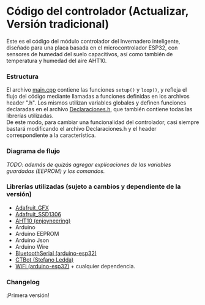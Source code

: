 # Código del controlador (Actualizar, Versión tradicional)
Este es el código del módulo controlador del Invernadero inteligente, diseñado para una placa basada en el microcontrolador ESP32, con sensores de humedad del suelo capacitivos, así como también de temperatura y humedad del aire AHT10.

### Estructura
El archivo [main.cpp](https://github.com/Quintana-S-E/Invernadero-inteligente-C.E.T.-N.-2/blob/master/Controlador/src/main.cpp) contiene las funciones `setup()` y `loop()`, y refleja el flujo del código mediante llamadas a funciones definidas en los archivos header ".h". Los mismos utilizan variables globales y definen funciones declaradas en el archivo [Declaraciones.h](https://github.com/Quintana-S-E/Invernadero-inteligente-C.E.T.-N.-2/blob/master/Controlador/src/Declaraciones.h), que también contiene todas las librerías utilizadas.  
De este modo, para cambiar una funcionalidad del controlador, casi siempre bastará modificando el archivo Declaraciones.h y el header correspondiente a la característica.

### Diagrama de flujo
*TODO: además de quizás agregar explicaciones de las variables guardadas (EEPROM) y los comandos.*

### Librerías utilizadas (sujeto a cambios y dependiente de la versión)
+ [Adafruit_GFX](https://github.com/adafruit/Adafruit-GFX-Library)
+ [Adafruit_SSD1306](https://github.com/adafruit/Adafruit_SSD1306)
+ [AHT10 (enjoyneering)](https://github.com/enjoyneering/AHT10)
+ Arduino
+ Arduino EEPROM
+ Arduino Json
+ Arduino Wire
+ [BluetoothSerial (arduino-esp32)](https://github.com/espressif/arduino-esp32/tree/master/libraries/BluetoothSerial)
+ [CTBot (Stefano Ledda)](https://github.com/shurillu/CTBot)
+ [WiFi (arduino-esp32)](https://github.com/espressif/arduino-esp32/tree/master/libraries/WiFi)
\+ cualquier dependencia.

### Changelog
¡Primera versión!